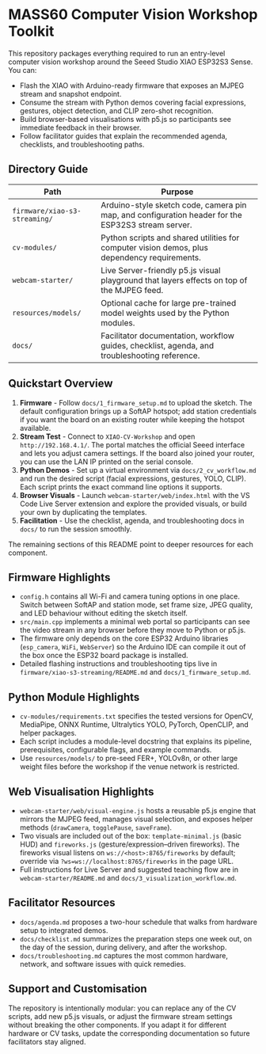 # MASS60 Computer Vision Workshop Toolkit

This repository packages everything required to run an entry-level computer vision workshop around the Seeed Studio XIAO ESP32S3 Sense. You can:

- Flash the XIAO with Arduino-ready firmware that exposes an MJPEG stream and snapshot endpoint.
- Consume the stream with Python demos covering facial expressions, gestures, object detection, and CLIP zero-shot recognition.
- Build browser-based visualisations with p5.js so participants see immediate feedback in their browser.
- Follow facilitator guides that explain the recommended agenda, checklists, and troubleshooting paths.

## Directory Guide

| Path | Purpose |
|------|---------|
| `firmware/xiao-s3-streaming/` | Arduino-style sketch code, camera pin map, and configuration header for the ESP32S3 stream server. |
| `cv-modules/` | Python scripts and shared utilities for computer vision demos, plus dependency requirements. |
| `webcam-starter/` | Live Server-friendly p5.js visual playground that layers effects on top of the MJPEG feed. |
| `resources/models/` | Optional cache for large pre-trained model weights used by the Python modules. |
| `docs/` | Facilitator documentation, workflow guides, checklist, agenda, and troubleshooting reference. |

## Quickstart Overview

1. **Firmware** - Follow `docs/1_firmware_setup.md` to upload the sketch. The default configuration brings up a SoftAP hotspot; add station credentials if you want the board on an existing router while keeping the hotspot available.
2. **Stream Test** - Connect to `XIAO-CV-Workshop` and open `http://192.168.4.1/`. The portal matches the official Seeed interface and lets you adjust camera settings. If the board also joined your router, you can use the LAN IP printed on the serial console.
3. **Python Demos** - Set up a virtual environment via `docs/2_cv_workflow.md` and run the desired script (facial expressions, gestures, YOLO, CLIP). Each script prints the exact command line options it supports.
4. **Browser Visuals** - Launch `webcam-starter/web/index.html` with the VS Code Live Server extension and explore the provided visuals, or build your own by duplicating the templates.
5. **Facilitation** - Use the checklist, agenda, and troubleshooting docs in `docs/` to run the session smoothly.

The remaining sections of this README point to deeper resources for each component.

## Firmware Highlights

- `config.h` contains all Wi-Fi and camera tuning options in one place. Switch between SoftAP and station mode, set frame size, JPEG quality, and LED behaviour without editing the sketch itself.
- `src/main.cpp` implements a minimal web portal so participants can see the video stream in any browser before they move to Python or p5.js.
- The firmware only depends on the core ESP32 Arduino libraries (`esp_camera`, `WiFi`, `WebServer`) so the Arduino IDE can compile it out of the box once the ESP32 board package is installed.
- Detailed flashing instructions and troubleshooting tips live in `firmware/xiao-s3-streaming/README.md` and `docs/1_firmware_setup.md`.

## Python Module Highlights

- `cv-modules/requirements.txt` specifies the tested versions for OpenCV, MediaPipe, ONNX Runtime, Ultralytics YOLO, PyTorch, OpenCLIP, and helper packages.
- Each script includes a module-level docstring that explains its pipeline, prerequisites, configurable flags, and example commands.
- Use `resources/models/` to pre-seed FER+, YOLOv8n, or other large weight files before the workshop if the venue network is restricted.

## Web Visualisation Highlights

- `webcam-starter/web/visual-engine.js` hosts a reusable p5.js engine that mirrors the MJPEG feed, manages visual selection, and exposes helper methods (`drawCamera`, `togglePause`, `saveFrame`).
- Two visuals are included out of the box: `template-minimal.js` (basic HUD) and `fireworks.js` (gesture/expression–driven fireworks). The fireworks visual listens on `ws://<host>:8765/fireworks` by default; override via `?ws=ws://localhost:8765/fireworks` in the page URL.
- Full instructions for Live Server and suggested teaching flow are in `webcam-starter/README.md` and `docs/3_visualization_workflow.md`.

## Facilitator Resources

- `docs/agenda.md` proposes a two-hour schedule that walks from hardware setup to integrated demos.
- `docs/checklist.md` summarizes the preparation steps one week out, on the day of the session, during delivery, and after the workshop.
- `docs/troubleshooting.md` captures the most common hardware, network, and software issues with quick remedies.

## Support and Customisation

The repository is intentionally modular: you can replace any of the CV scripts, add new p5.js visuals, or adjust the firmware stream settings without breaking the other components. If you adapt it for different hardware or CV tasks, update the corresponding documentation so future facilitators stay aligned.